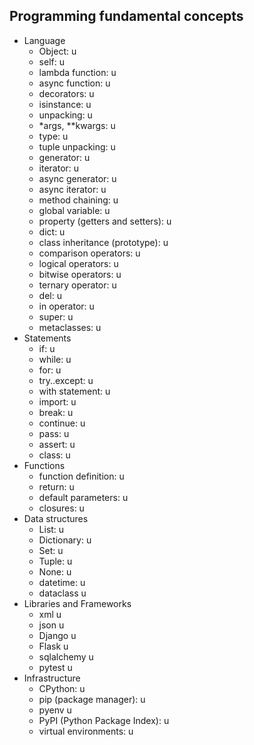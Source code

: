 ## Programming fundamental concepts

- Language
  - Object: u
  - self: u
  - lambda function: u
  - async function: u
  - decorators: u
  - isinstance: u
  - unpacking: u
  - *args, **kwargs: u
  - type: u
  - tuple unpacking: u
  - generator: u
  - iterator: u
  - async generator: u
  - async iterator: u
  - method chaining: u
  - global variable: u
  - property (getters and setters): u
  - dict: u
  - class inheritance (prototype): u
  - comparison operators: u
  - logical operators: u
  - bitwise operators: u
  - ternary operator: u
  - del: u
  - in operator: u
  - super: u
  - metaclasses: u
- Statements
  - if: u
  - while: u
  - for: u
  - try..except: u
  - with statement: u
  - import: u
  - break: u
  - continue: u
  - pass: u
  - assert: u
  - class: u
- Functions
  - function definition: u
  - return: u
  - default parameters: u
  - closures: u
- Data structures
  - List: u
  - Dictionary: u
  - Set: u
  - Tuple: u
  - None: u
  - datetime: u
  - dataclass u
- Libraries and Frameworks
  - xml u
  - json u
  - Django u
  - Flask u
  - sqlalchemy u
  - pytest u
- Infrastructure
  - CPython: u
  - pip (package manager): u
  - pyenv u
  - PyPI (Python Package Index): u
  - virtual environments: u